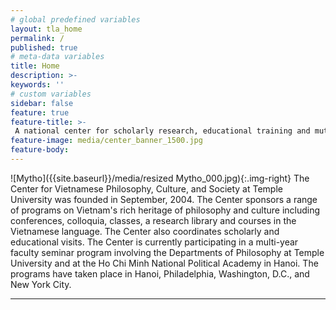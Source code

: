 ```yaml
---
# global predefined variables
layout: tla_home
permalink: /
published: true
# meta-data variables
title: Home
description: >-
keywords: ''
# custom variables
sidebar: false
feature: true
feature-title: >-
 A national center for scholarly research, educational training and mutual understanding.
feature-image: media/center_banner_1500.jpg
feature-body: 
---
```

![Mytho]({{site.baseurl}}/media/resized Mytho_000.jpg){:.img-right}
The Center for Vietnamese Philosophy, Culture, and Society at Temple University was founded in September, 2004. The Center sponsors a range of programs on Vietnam's rich heritage of philosophy and culture including conferences, colloquia, classes, a research library and courses in the Vietnamese language. The Center also coordinates scholarly and educational visits. The Center is currently participating in a multi-year faculty seminar program involving the Departments of Philosophy at Temple University and at the Ho Chi Minh National Political Academy in Hanoi. The programs have taken place in Hanoi, Philadelphia, Washington, D.C., and New York City.

___
